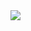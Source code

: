 <img src="https://res.cloudinary.com/drdjty87p/image/upload/v1714544999/Screenshot_2024-05-01_115754_cq1ojs.png"/>
